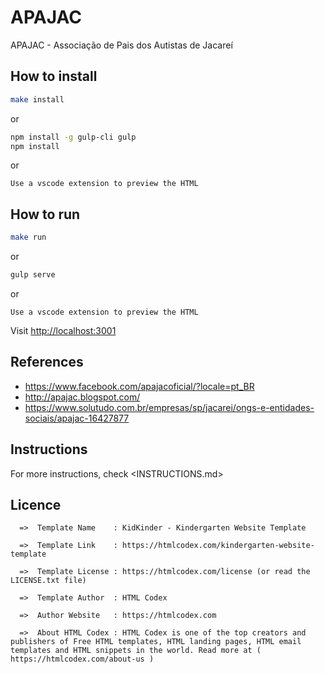 # APAJAC

APAJAC - Associação de Pais dos Autistas de Jacareí

## How to install

```bash
make install
```

or

```bash
npm install -g gulp-cli gulp
npm install
```

or

```
Use a vscode extension to preview the HTML
```

## How to run

```bash
make run
```

or

```bash
gulp serve
```

or

```
Use a vscode extension to preview the HTML
```

Visit <http://localhost:3001>

## References

- <https://www.facebook.com/apajacoficial/?locale=pt_BR>
- <http://apajac.blogspot.com/>
- <https://www.solutudo.com.br/empresas/sp/jacarei/ongs-e-entidades-sociais/apajac-16427877>

## Instructions

For more instructions, check <INSTRUCTIONS.md>

## Licence

```text
  =>  Template Name    : KidKinder - Kindergarten Website Template

  =>  Template Link    : https://htmlcodex.com/kindergarten-website-template

  =>  Template License : https://htmlcodex.com/license (or read the LICENSE.txt file)

  =>  Template Author  : HTML Codex

  =>  Author Website   : https://htmlcodex.com

  =>  About HTML Codex : HTML Codex is one of the top creators and publishers of Free HTML templates, HTML landing pages, HTML email templates and HTML snippets in the world. Read more at ( https://htmlcodex.com/about-us )
```
